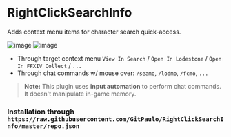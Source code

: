 # RightClickSearchInfo

Adds context menu items for character search quick-access.

![image](https://github.com/user-attachments/assets/0100d164-73e8-45a6-ad25-c24f4d5051eb)
![image](https://github.com/user-attachments/assets/834b8fc1-4781-42ec-81fd-60291b6657e2)

- Through target context menu `View In Search` / `Open In Lodestone` / `Open In FFXIV Collect` / `...`
- Through chat commands w/ mouse over: `/seamo`, `/lodmo`, `/fcmo`, `...`

> **Note:** This plugin uses **input automation** to perform chat commands. It doesn't manipulate in-game memory.

### Installation through `https://raw.githubusercontent.com/GitPaulo/RightClickSearchInfo/master/repo.json`
